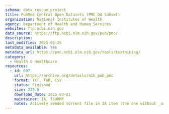 ```yaml
---
schema: data_rescue_project 
title: PubMed Central Open Datasets (PMC OA Subset)
organization: National Institutes of Health
agency: Department of Health and Human Services
websites: ftp.ncbi.nih.gov
data_source: https://ftp.ncbi.nlm.nih.gov/pub/pmc/
description: 
last_modified: 2025-03-25
metadata_available: Yes
metadata_url: https://pmc.ncbi.nlm.nih.gov/tools/textmining/
category:
  - Health & Healthcare 
resources:
  - id: 607
    url: https://archive.org/details/nih_pub_pmc
    format: TXT, TAR, CSV
    status: Finished
    size: 239.0
    download_date: 2025-03-21
    maintainer: IA, TSHRMP
    notes: Actively seeded torrent file in IA item (the one without _archive). Direct file upload in process.Additional torrent location https://academictorrents.com/details/1eff24113fe7c99b696c3e6d5bb3de0f174ac378
---
```

